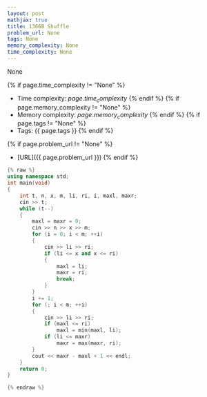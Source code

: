 ```yaml
---
layout: post
mathjax: true
title: 1366B Shuffle
problem_url: None
tags: None
memory_complexity: None
time_complexity: None
---
```


None


{% if page.time_complexity != "None" %}
- Time complexity: ${{ page.time_complexity }}$
{% endif %}
{% if page.memory_complexity != "None" %}
- Memory complexity: ${{ page.memory_complexity }}$
{% endif %}
{% if page.tags != "None" %}
- Tags: {{ page.tags }}
{% endif %}

{% if page.problem_url != "None" %}
- [URL]({{ page.problem_url }})
{% endif %}

```cpp
{% raw %}
using namespace std;
int main(void)
{
    int t, n, x, m, li, ri, i, maxl, maxr;
    cin >> t;
    while (t--)
    {
        maxl = maxr = 0;
        cin >> n >> x >> m;
        for (i = 0; i < m; ++i)
        {
            cin >> li >> ri;
            if (li <= x and x <= ri)
            {
                maxl = li;
                maxr = ri;
                break;
            }
        }
        i += 1;
        for (; i < m; ++i)
        {
            cin >> li >> ri;
            if (maxl <= ri)
                maxl = min(maxl, li);
            if (li <= maxr)
                maxr = max(maxr, ri);
        }
        cout << maxr - maxl + 1 << endl;
    }
    return 0;
}

{% endraw %}
```